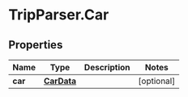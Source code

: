 # TripParser.Car

## Properties

Name | Type | Description | Notes
------------ | ------------- | ------------- | -------------
**car** | [**CarData**](CarData.md) |  | [optional] 


